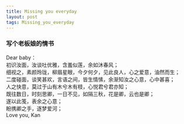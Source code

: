 ```yaml
---
title: Missing you everyday
layout: post
tags: Missing_you_everyday
---
```


### 写个老板娘的情书

Dear baby：<br>
    初识汝面，汝谈吐优雅，含羞似莲，余如沐春风；  <br>
    细视之，素颜玲珑，柳眉星眼，今夕何夕，见此良人，心之爱意，油然而生；<br>
    二度碰面，谈笑甚欢，言语之间，皆生情愫，余渐知汝之心意，心中甚喜；<br>
    人之快意，莫过于山有木兮木有枝，心悦君兮君亦知；<br>
    既往数日，时刻思卿，一日不见，如隔三秋，花是卿，云也是卿；<br>
    遂以此笺，表余之心意；<br>
    盼携卿之手，逐梦爱河；<br>
                                                         Love you, Kan

